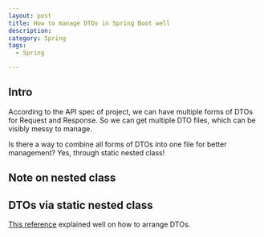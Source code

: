 ```yaml
---
layout: post
title: How to manage DTOs in Spring Boot well
description: 
category: Spring
tags:
  - Spring

---
```


## Intro
According to the API spec of project, we can have multiple forms
of DTOs for Request and Response. So we can get multiple DTO files,
which can be visibly messy to manage. 

Is there a way to combine all forms of DTOs into one file for 
better management? Yes, through static nested class!

## Note on nested class



## DTOs via static nested class
[This reference](https://velog.io/@p4rksh/Spring-Boot%EC%97%90%EC%84%9C-%EA%B9%94%EB%81%94%ED%95%98%EA%B2%8C-DTO-%EA%B4%80%EB%A6%AC%ED%95%98%EA%B8%B0)
explained well on how to arrange DTOs.


